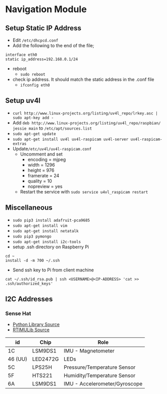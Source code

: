 # Navigation Module

## Setup Static IP Address

- Edit `/etc/dhcpcd.conf`
- Add the following to the end of the file;
```
interface eth0
static ip_address=192.168.0.1/24
```
- reboot
	- `sudo reboot`
- check ip address. It should match the static address in the .conf file
	- `ifconfig eth0`

## Setup uv4l

- `curl http://www.linux-projects.org/listing/uv4l_repo/lrkey.asc | sudo apt-key add -`
- Add `deb http://www.linux-projects.org/listing/uv4l_repo/raspbian/ jessie main` to `/etc/apt/sources.list`
- `sudo apt-get update`
- `sudo apt-get install uv4l uv4l-raspicam uv4l-server uv4l-raspicam-extras`
- Update`/etc/uv4l/uv4l-raspicam.conf`
	- Uncomment and set
		- encoding = mjpeg
		- width = 1296
		- height = 976
		- framerate = 24
		- quality = 10
		- nopreview = yes
	- Restart the service with `sudo service u4vl_raspicam restart`

## Miscellaneous

- `sudo pip3 install adafruit-pca9685`
- `sudo apt-get install vim`
- `sudo apt-get install netatalk`
- `sudo pip3 pymongo`
- `sudo apt-get install i2c-tools`
- setup .ssh directory on Raspberry Pi
```
cd ~
install -d -m 700 ~/.ssh
```
- Send ssh key to Pi from client machine
```
cat ~/.ssh/id_rsa.pub | ssh <USERNAME>@<IP-ADDRESS> 'cat >> .ssh/authorized_keys'
```

## I2C Addresses

### Sense Hat

- [Python Library Source](https://github.com/RPi-Distro/python-sense-hat)
- [RTIMULib Source](https://github.com/RPi-Distro/RTIMULib)

| id      | Chip     | Role |
| ------- | ----     | ---- |
| 1C      | LSM9DS1  | IMU - Magnetometer            |
| 46 (UU) | LED2472G | LEDs                          |
| 5C      | LPS25H   | Pressure/Temperature Sensor   |
| 5F      | HTS221   | Humidity/Temperature Sensor   |
| 6A      | LSM9DS1  | IMU - Accelerometer/Gyroscope |

